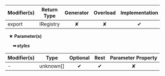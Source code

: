 | Modifier(s)                            | Return Type                    | Generator                        | Overload                         | Implementation                        |
|----------------------------------------|--------------------------------|:--------------------------------:|:--------------------------------:|:-------------------------------------:|
| export | IRegistry | ✘ | ✘  | ✔ |

&nbsp;&nbsp; **&#9733; Parameter(s)**

&nbsp;&nbsp;&nbsp;&nbsp;&nbsp; _**&#10149; styles**_

| Modifier(s)                              | Type                        | Optional                           | Rest                          | Parameter Property                          |
|------------------------------------------|-----------------------------|:----------------------------------:|:-----------------------------:|:-------------------------------------------:|
| - | unknown[] | ✔  | ✔ | ✘ |